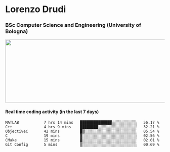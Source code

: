 # Lorenzo Drudi
### BSc Computer Science and Engineering (University of Bologna)

<img src="https://github-readme-stats-lorenzodrudi.vercel.app/api?username=LorenzoDrudi&count_private=true&show_icons=true&theme=gruvbox" height=200px width=550px>

<!---Use wakatime plugins to track the coding time--->
#### Real time coding activity (in the last 7 days)
<!--START_SECTION:waka-->

```text
MATLAB           7 hrs 14 mins   ██████████████░░░░░░░░░░░   56.17 %
C++              4 hrs 9 mins    ████████░░░░░░░░░░░░░░░░░   32.21 %
ObjectiveC       42 mins         █▒░░░░░░░░░░░░░░░░░░░░░░░   05.54 %
C                19 mins         ▓░░░░░░░░░░░░░░░░░░░░░░░░   02.56 %
CMake            15 mins         ▓░░░░░░░░░░░░░░░░░░░░░░░░   02.01 %
Git Config       5 mins          ▒░░░░░░░░░░░░░░░░░░░░░░░░   00.69 %
```

<!--END_SECTION:waka-->

